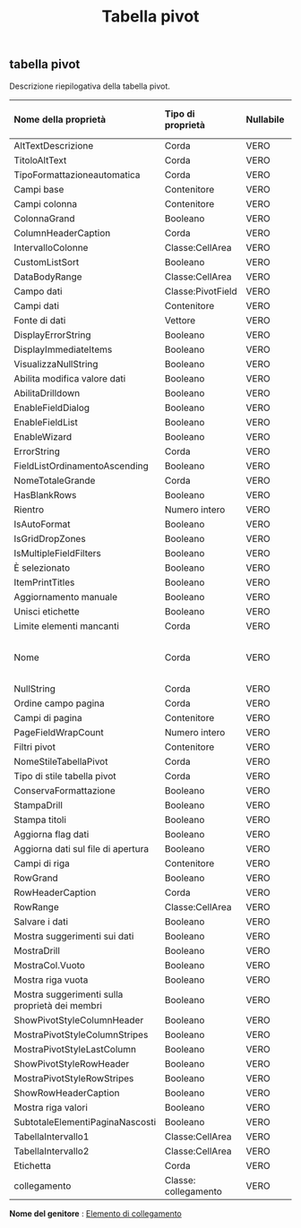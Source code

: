 ﻿---
title: Tabella pivot
second_title: Aspose.Cells Cloud Documen
type: docs
url: /it/specification/model/pivottable/
description: "Aspose.Cells Specifica del modello cloud: tabella pivot. Gestisci facilmente Excel e altri fogli di calcolo con funzionalità come apertura, generazione, modifica, divisione, unione, confronto e conversione"
kwords: Excel, Office, Foglio di calcolo, Cloud REST API, Tabella pivot
weight: 50
---
## **tabella pivot**

 Descrizione riepilogativa della tabella pivot.

| Nome della proprietà| Tipo di proprietà| Nullabile| Sola lettura| Valore di default| Descrizione|
|:- |:- |:- |:- |:- |:- |
| AltTextDescrizione| Corda| VERO| Falso|||
| TitoloAltText| Corda| VERO| Falso|||
| TipoFormattazioneautomatica| Corda| VERO| Falso|||
| Campi base| Contenitore| VERO| Falso|||
| Campi colonna| Contenitore| VERO| Falso|||
| ColonnaGrand| Booleano| VERO| Falso|||
| ColumnHeaderCaption| Corda| VERO| Falso|||
| IntervalloColonne| Classe:CellArea| VERO| Falso|||
| CustomListSort| Booleano| VERO| Falso|||
| DataBodyRange| Classe:CellArea| VERO| Falso|||
| Campo dati| Classe:PivotField| VERO| Falso|||
| Campi dati| Contenitore| VERO| Falso|||
| Fonte di dati|Vettore<String> | VERO| Falso|||
| DisplayErrorString| Booleano| VERO| Falso|||
| DisplayImmediateItems| Booleano| VERO| Falso|||
| VisualizzaNullString| Booleano| VERO| Falso|||
| Abilita modifica valore dati| Booleano| VERO| Falso|||
| AbilitaDrilldown| Booleano| VERO| Falso|||
| EnableFieldDialog| Booleano| VERO| Falso|||
| EnableFieldList| Booleano| VERO| Falso|||
| EnableWizard| Booleano| VERO| Falso|||
| ErrorString| Corda| VERO| Falso|||
| FieldListOrdinamentoAscending| Booleano| VERO| Falso|||
| NomeTotaleGrande| Corda| VERO| Falso|||
| HasBlankRows| Booleano| VERO| Falso|||
| Rientro| Numero intero| VERO| Falso|||
| IsAutoFormat| Booleano| VERO| Falso|||
| IsGridDropZones| Booleano| VERO| Falso|||
| IsMultipleFieldFilters| Booleano| VERO| Falso|||
| È selezionato| Booleano| VERO| Falso|||
| ItemPrintTitles| Booleano| VERO| Falso|||
| Aggiornamento manuale| Booleano| VERO| Falso|||
|Unisci etichette| Booleano| VERO| Falso|||
| Limite elementi mancanti| Corda| VERO| Falso|||
| Nome| Corda| VERO| Falso||Rappresenta il nome della tabella pivot.|
| NullString| Corda| VERO| Falso|||
| Ordine campo pagina| Corda| VERO| Falso|||
| Campi di pagina| Contenitore| VERO| Falso|||
| PageFieldWrapCount| Numero intero| VERO| Falso|||
| Filtri pivot| Contenitore| VERO| Falso|||
| NomeStileTabellaPivot| Corda| VERO| Falso|||
| Tipo di stile tabella pivot| Corda| VERO| Falso|||
| ConservaFormattazione| Booleano| VERO| Falso|||
| StampaDrill| Booleano| VERO| Falso|||
| Stampa titoli| Booleano| VERO| Falso|||
| Aggiorna flag dati| Booleano| VERO| Falso|||
| Aggiorna dati sul file di apertura| Booleano| VERO| Falso|||
| Campi di riga| Contenitore| VERO| Falso|||
| RowGrand| Booleano| VERO| Falso|||
| RowHeaderCaption| Corda| VERO| Falso|||
| RowRange| Classe:CellArea| VERO| Falso|||
| Salvare i dati| Booleano| VERO| Falso|||
| Mostra suggerimenti sui dati| Booleano| VERO| Falso|||
| MostraDrill| Booleano| VERO| Falso|||
| MostraCol.Vuoto| Booleano| VERO| Falso|||
| Mostra riga vuota| Booleano| VERO| Falso|||
| Mostra suggerimenti sulla proprietà dei membri| Booleano| VERO| Falso|||
| ShowPivotStyleColumnHeader| Booleano| VERO| Falso|||
| MostraPivotStyleColumnStripes| Booleano| VERO| Falso|||
| MostraPivotStyleLastColumn| Booleano| VERO| Falso|||
| ShowPivotStyleRowHeader| Booleano| VERO| Falso|||
| MostraPivotStyleRowStripes| Booleano| VERO| Falso|||
| ShowRowHeaderCaption| Booleano| VERO| Falso|||
| Mostra riga valori| Booleano| VERO| Falso|||
| SubtotaleElementiPaginaNascosti| Booleano| VERO| Falso|||
| TabellaIntervallo1| Classe:CellArea| VERO| Falso|||
| TabellaIntervallo2| Classe:CellArea| VERO| Falso|||
| Etichetta| Corda| VERO| Falso|||
| collegamento| Classe: collegamento| VERO| Falso|||

**Nome del genitore** : [Elemento di collegamento](/specification/model/linkelement)

